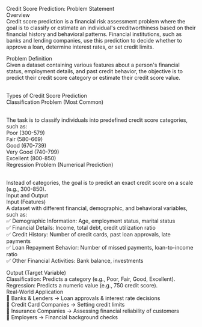 Credit Score Prediction: Problem Statement<br>
Overview<br>
Credit score prediction is a financial risk assessment problem where the goal is to classify or estimate an individual's creditworthiness based on their financial history and behavioral patterns. Financial institutions, such as banks and lending companies, use this prediction to decide whether to approve a loan, determine interest rates, or set credit limits.<br>

Problem Definition<br>
Given a dataset containing various features about a person's financial status, employment details, and past credit behavior, the objective is to predict their credit score category or estimate their credit score value.<br><br>

Types of Credit Score Prediction<br>
Classification Problem (Most Common)<br><br>

The task is to classify individuals into predefined credit score categories, such as:<br>
Poor (300-579)<br>
Fair (580-669)<br>
Good (670-739)<br>
Very Good (740-799)<br>
Excellent (800-850)<br>
Regression Problem (Numerical Prediction)<br><br>

Instead of categories, the goal is to predict an exact credit score on a scale (e.g., 300-850).<br>
Input and Output<br>
Input (Features)<br>
A dataset with different financial, demographic, and behavioral variables, such as:<br>
✅ Demographic Information: Age, employment status, marital status<br>
✅ Financial Details: Income, total debt, credit utilization ratio<br>
✅ Credit History: Number of credit cards, past loan approvals, late payments<br>
✅ Loan Repayment Behavior: Number of missed payments, loan-to-income ratio<br>
✅ Other Financial Activities: Bank balance, investments<br>

Output (Target Variable)<br>
Classification: Predicts a category (e.g., Poor, Fair, Good, Excellent).<br>
Regression: Predicts a numeric value (e.g., 750 credit score).<br>
Real-World Application<br>
🔹 Banks & Lenders → Loan approvals & interest rate decisions<br>
🔹 Credit Card Companies → Setting credit limits<br>
🔹 Insurance Companies → Assessing financial reliability of customers<br>
🔹 Employers → Financial background checks<br>
